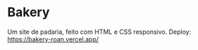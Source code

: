 # Bakery
Um site de padaria, feito com HTML e CSS responsivo.
Deploy: https://bakery-roan.vercel.app/
